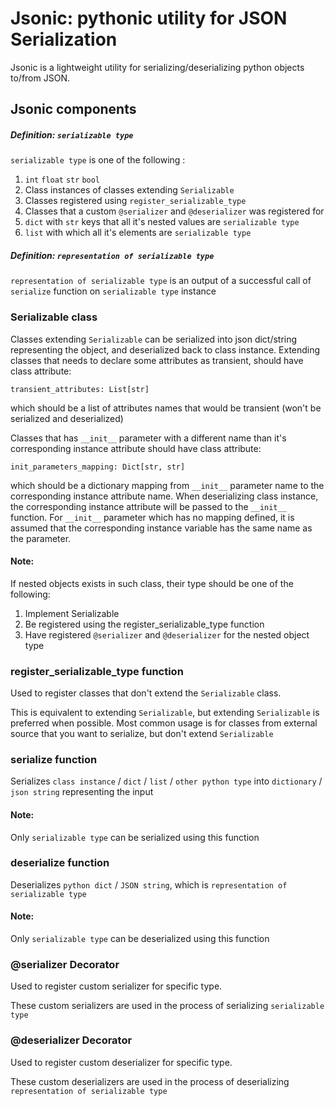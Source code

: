 # Jsonic: pythonic utility for JSON Serialization

Jsonic is a lightweight utility for serializing/deserializing python objects to/from JSON.

## Jsonic components

##### Definition: `serializable type`  
`serializable type` is one of the following :
1. `int` `float` `str` `bool`
1. Class instances of classes extending ``Serializable``
2. Classes registered using ``register_serializable_type`` 
3. Classes that a custom `@serializer` and `@deserializer` was registered for
4. `dict` with `str` keys that all it's nested values are `serializable type`
4. `list` with which all it's elements are `serializable type`  


##### Definition: `representation of serializable type`
`representation of serializable type` is an output of a successful call of `serialize` function on `serializable type` instance


### Serializable class
Classes extending `Serializable` can be serialized into json dict/string representing the object,
and deserialized back to class instance.
Extending classes that needs to declare some attributes as transient, should have
class attribute:

    transient_attributes: List[str]
    
which should be a list of attributes names that would be transient (won't be serialized and deserialized)

Classes that has `__init__` parameter with a different name than it's corresponding instance attribute should have class attribute:

    init_parameters_mapping: Dict[str, str]
    
which should be a dictionary mapping from `__init__` parameter name to the corresponding instance attribute name.
When deserializing class instance, the corresponding instance attribute will be passed to the `__init__` function.
For `__init__` parameter which has no mapping defined, it is assumed that the corresponding instance variable has
the same name as the parameter.


#### Note:
If nested objects exists in such class, their type should be one of the following:
1. Implement Serializable
2. Be registered using the register_serializable_type function
3. Have registered `@serializer` and `@deserializer` for the nested object type

### register_serializable_type function
Used to register classes that don't extend the `Serializable` class.

This is equivalent to extending `Serializable`, but extending `Serializable` is preferred when possible. 
Most common usage is for classes from external source that you want to serialize, but don't extend `Serializable`

### serialize function
Serializes ``class instance`` / ``dict`` / ``list`` / ``other python type`` into ``dictionary`` / ``json string`` representing the input

#### Note:
Only ``serializable type`` can be serialized using this function

### deserialize function
Deserializes `python dict` / `JSON string`, which is `representation of serializable type`

#### Note:
Only ``serializable type`` can be deserialized using this function

### @serializer Decorator
Used to register custom serializer for specific type.

These custom serializers are used in the process of serializing `serializable type`   

### @deserializer Decorator
Used to register custom deserializer for specific type.

These custom deserializers are used in the process of deserializing `representation of serializable type`